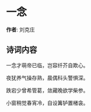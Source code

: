 # 一念

**作者**: 刘克庄

## 诗词内容

一念才萌帝已临，岂容纤芥自欺心。

夜犹养气操存熟，晨偶科头警惧深。

跌宕少曾希管葛，敛藏晚欲学柴参。

小窗稍觉春宵冷，自设篝𬬻置楮衾。

